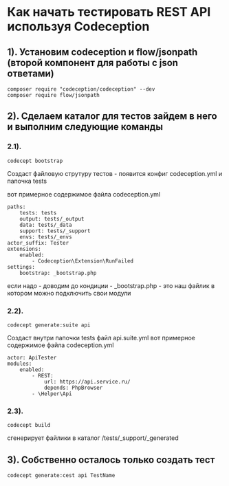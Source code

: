 # Как начать тестировать REST API используя Codeception

## 1). Установим codeception и flow/jsonpath (второй компонент для работы с json ответами)

```
composer require "codeception/codeception" --dev
composer require flow/jsonpath
```

## 2). Сделаем каталог для тестов зайдем в него и выполним следующие команды

### 2.1).
```
codecept bootstrap
```

Создаст файловую струтуру тестов - появится конфиг codeception.yml и папочка tests

вот примерное содержимое файла codeception.yml
```
paths:
    tests: tests
    output: tests/_output
    data: tests/_data
    support: tests/_support
    envs: tests/_envs
actor_suffix: Tester
extensions:
    enabled:
        - Codeception\Extension\RunFailed
settings:
    bootstrap: _bootstrap.php
```
если надо - доводим до кондиции - 
_bootstrap.php - это наш файлик в котором можно подключить свои модули

### 2.2).
```
codecept generate:suite api
```

Создаст внутри папочки tests файл api.suite.yml
вот примерное содержимое файла codeception.yml
```
actor: ApiTester
modules:
    enabled:
        - REST:
            url: https://api.service.ru/
            depends: PhpBrowser
        - \Helper\Api
```

### 2.3).
```
codecept build
```

сгенерирует файлики в каталог 
/tests/_support/_generated

## 3). Собственно осталось только создать тест
```
codecept generate:cest api TestName
```
